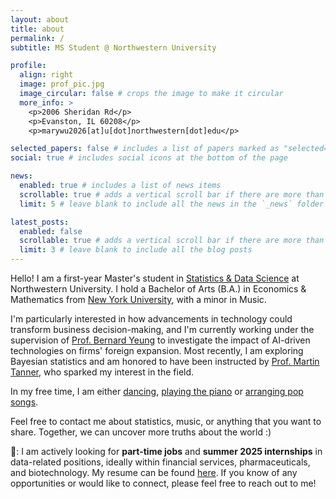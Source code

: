 ```yaml
---
layout: about
title: about
permalink: /
subtitle: MS Student @ Northwestern University

profile:
  align: right
  image: prof_pic.jpg
  image_circular: false # crops the image to make it circular
  more_info: >
    <p>2006 Sheridan Rd</p>
    <p>Evanston, IL 60208</p>
    <p>marywu2026[at]u[dot]northwestern[dot]edu</p>

selected_papers: false # includes a list of papers marked as "selected={true}"
social: true # includes social icons at the bottom of the page

news: 
  enabled: true # includes a list of news items
  scrollable: true # adds a vertical scroll bar if there are more than 3 news items
  limit: 5 # leave blank to include all the news in the `_news` folder

latest_posts:
  enabled: false
  scrollable: true # adds a vertical scroll bar if there are more than 3 new posts items
  limit: 3 # leave blank to include all the blog posts
---
```


Hello! I am a first-year Master's student in [Statistics & Data Science](https://statistics.northwestern.edu/) at Northwestern University. I hold a Bachelor of Arts (B.A.) in Economics & Mathematics from [New York University](https://www.nyu.edu/), with a minor in Music. 

I'm particularly interested in how advancements in technology could transform business decision-making, and I'm currently working under the supervision of [Prof. Bernard Yeung](https://www.sustech.edu.cn/en/faculties/bernardyyeung.html) to investigate the impact of AI-driven technologies on firms' foreign expansion. Most recently, I am exploring Bayesian statistics and am honored to have been instructed by [Prof. Martin Tanner](https://statistics.northwestern.edu/people/in-memoriam/martin-tanner.html), who sparked my interest in the field. 

In my free time, I am either [dancing](https://youtube.com/playlist?list=PLTtwOyXty5KrBILfYxhCcgQkDOWCKc7O4&si=J7n9ydpSPswdH8dg), [playing the piano](https://youtube.com/playlist?list=PLTtwOyXty5Ko6EUtSugRxdR_8hsD30817&si=z_aScmD2JXHh8V3i) or [arranging pop songs](https://musescore.com/user/36638079). 

Feel free to contact me about statistics, music, or anything that you want to share. Together, we can uncover more truths about the world :)

📣: I am actively looking for **part-time jobs** and **summer 2025 internships** in data-related positions, ideally within financial services, pharmaceuticals, and biotechnology. My resume can be found [here](https://marywu-12.github.io/assets/pdf/Mary_Wu_resume.pdf). If you know of any opportunities or would like to connect, please feel free to reach out to me! 
